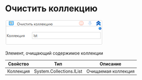 # Очистить коллекцию

![](../../../../resources/activities/extra/t1/collections/image-952.png)

Элемент, очищающий содержимое коллекции

| Свойство  | Тип                      | Описание            |
| --------- | ------------------------ | ------------------- |
| Коллекция | System.Collections.IList | Очищаемая коллекция |
